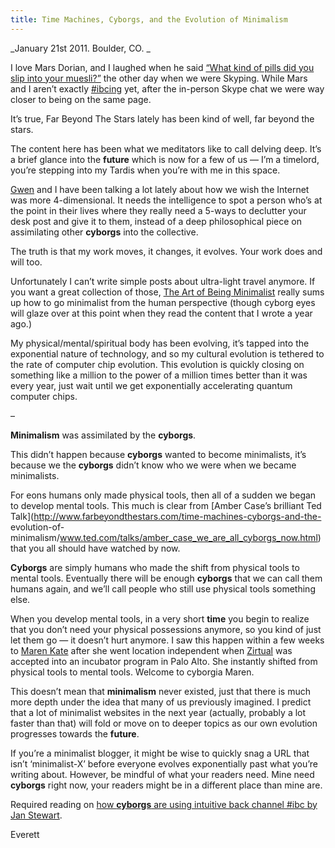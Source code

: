 ```yaml
---
title: Time Machines, Cyborgs, and the Evolution of Minimalism
---
```


_January 21st 2011. Boulder, CO. _

I love Mars Dorian, and I laughed when he said [“What kind of pills did you
slip into your muesli?”](http://www.marsdorian.com/2011/01/digital-persona/)
the other day when we were Skyping. While Mars and I aren’t exactly
[#ibcing](http://janstewart.com.au/ibc) yet, after the in-person Skype chat we
were way closer to being on the same page.

It’s true, Far Beyond The Stars lately has been kind of well, far beyond the
stars.

The content here has been what we meditators like to call delving deep. It’s a
brief glance into the **future** which is now for a few of us — I’m a
timelord, you’re stepping into my Tardis when you’re with me in this space.

[Gwen](http://www.gwenbell.com/) and I have been talking a lot lately about
how we wish the Internet was more 4-dimensional. It needs the intelligence to
spot a person who’s at the point in their lives where they really need a
5-ways to declutter your desk post and give it to them, instead of a deep
philosophical piece on assimilating other **cyborgs** into the collective.

The truth is that my work moves, it changes, it evolves. Your work does and
will too.

Unfortunately I can’t write simple posts about ultra-light travel anymore. If
you want a great collection of those, [The Art of Being
Minimalist](http://www.artofbeingminimalist.com/) really sums up how to go
minimalist from the human perspective (though cyborg eyes will glaze over at
this point when they read the content that I wrote a year ago.)

My physical/mental/spiritual body has been evolving, it’s tapped into the
exponential nature of technology, and so my cultural evolution is tethered to
the rate of computer chip evolution. This evolution is quickly closing on
something like a million to the power of a million times better than it was
every year, just wait until we get exponentially accelerating quantum computer
chips.

–

**Minimalism** was assimilated by the **cyborgs**.

This didn’t happen because **cyborgs** wanted to become minimalists, it’s
because we the **cyborgs** didn’t know who we were when we became minimalists.

For eons humans only made physical tools, then all of a sudden we began to
develop mental tools. This much is clear from [Amber Case’s brilliant Ted
Talk](http://www.farbeyondthestars.com/time-machines-cyborgs-and-the-
evolution-of-
minimalism/www.ted.com/talks/amber_case_we_are_all_cyborgs_now.html) that you
all should have watched by now.

**Cyborgs** are simply humans who made the shift from physical tools to mental tools. Eventually there will be enough **cyborgs** that we can call them humans again, and we’ll call people who still use physical tools something else.

When you develop mental tools, in a very short **time** you begin to realize
that you don’t need your physical possessions anymore, so you kind of just let
them go — it doesn’t hurt anymore. I saw this happen within a few weeks to
[Maren Kate](http://www.escapingthe9to5.com/) after she went location
independent when [Zirtual](http://zirtual.com/) was accepted into an incubator
program in Palo Alto. She instantly shifted from physical tools to mental
tools. Welcome to cyborgia Maren.

This doesn’t mean that **minimalism** never existed, just that there is much
more depth under the idea that many of us previously imagined. I predict that
a lot of minimalist websites in the next year (actually, probably a lot faster
than that) will fold or move on to deeper topics as our own evolution
progresses towards the **future**.

If you’re a minimalist blogger, it might be wise to quickly snag a URL that
isn’t ‘minimalist-X’ before everyone evolves exponentially past what you’re
writing about. However, be mindful of what your readers need. Mine need
**cyborgs** right now, your readers might be in a different place than mine
are.

Required reading on [how **cyborgs** are using intuitive back channel #ibc by
Jan Stewart](http://janstewart.com.au/ibc).

Everett
